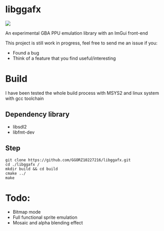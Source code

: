 # libggafx
![](https://i.imgur.com/T8zLGlI.png)

An experimental GBA PPU emulation library with an ImGui front-end

This project is still work in progress, feel free to send me an issue if you:
- Found a bug
- Think of a feature that you find useful/interesting

# Build

I have been tested the whole build process with MSYS2 and linux system with gcc toolchain

## Dependency library
- libsdl2
- libfmt-dev

## Step
```
git clone https://github.com/GGORZ10227216/libggafx.git
cd ./libggafx /
mkdir build && cd build
cmake ../
make
```

# Todo:
- Bitmap mode
- Full functional sprite emulation
- Mosaic and alpha blending effect 
